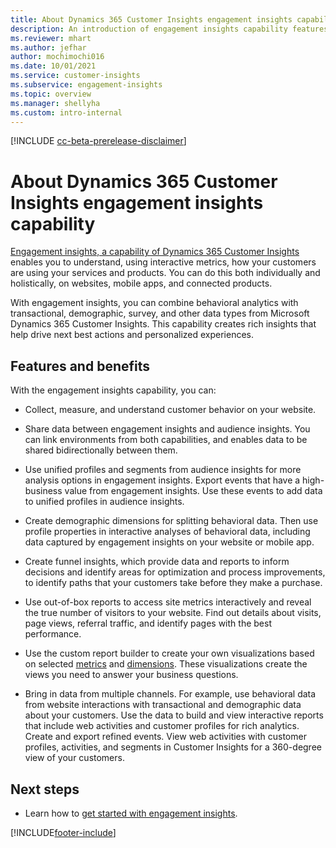 ```yaml
---
title: About Dynamics 365 Customer Insights engagement insights capability
description: An introduction of engagement insights capability features and benefits. 
ms.reviewer: mhart
ms.author: jefhar
author: mochimochi016
ms.date: 10/01/2021
ms.service: customer-insights
ms.subservice: engagement-insights 
ms.topic: overview
ms.manager: shellyha
ms.custom: intro-internal
---
```


[!INCLUDE [cc-beta-prerelease-disclaimer](includes/cc-beta-prerelease-disclaimer.md)]

# About Dynamics 365 Customer Insights engagement insights capability 

[Engagement insights, a capability of Dynamics 365 Customer Insights](https://dynamics.microsoft.com/ai/customer-insights/engagement-insights-capability/) enables you to understand, using interactive metrics, how your customers are using your services and products. You can do this both individually and holistically, on websites, mobile apps, and connected products.

With engagement insights, you can combine behavioral analytics with transactional, demographic, survey, and other data types from Microsoft Dynamics 365 Customer Insights. This capability creates rich insights that help drive next best actions and personalized experiences.

## Features and benefits

With the engagement insights capability, you can:

- Collect, measure, and understand customer behavior on your website.

- Share data between engagement insights and audience insights. You can link environments from both capabilities, and enables data to be shared bidirectionally between them.

- Use unified profiles and segments from audience insights for more analysis options in engagement insights. Export events that have a high-business value from engagement insights. Use these events to add data to unified profiles in audience insights.

- Create demographic dimensions for splitting behavioral data. Then use profile properties in interactive analyses of behavioral data, including data captured by engagement insights on your website or mobile app.

- Create funnel insights, which provide data and reports to inform decisions and identify areas for optimization and process improvements, to identify paths that your customers take before they make a purchase. 

-  Use out-of-box reports to  access site metrics interactively and reveal the true number of visitors to your website. Find out details about visits, page views, referral traffic, and identify pages with the best performance.

- Use the custom report builder to create your own visualizations based on selected [metrics](glossary.md) and [dimensions](glossary.md). These visualizations create the views you need to answer your business questions.

- Bring in data from multiple channels. For example, use behavioral data from website interactions with transactional and demographic data about your customers. Use the data to build and view interactive reports that include web activities and customer profiles for rich analytics. Create and export refined events. View web activities with customer profiles, activities, and segments in Customer Insights for a 360-degree view of your customers.

## Next steps

- Learn how to [get started with engagement insights](get-started.md).


[!INCLUDE[footer-include](../includes/footer-banner.md)]
